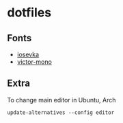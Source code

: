 # dotfiles

## Fonts
* [iosevka](https://github.com/be5invis/Iosevka)
* [victor-mono](https://github.com/rubjo/victor-mono)

## Extra
To change main editor in Ubuntu, Arch
```shell
update-alternatives --config editor
```

